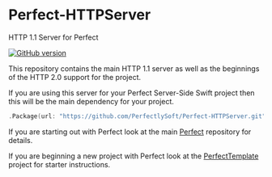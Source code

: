 # Perfect-HTTPServer

HTTP 1.1 Server for Perfect

[![GitHub version](https://badge.fury.io/gh/PerfectlySoft%2FPerfect-HTTPServer.svg)](https://badge.fury.io/gh/PerfectlySoft%2FPerfect-HTTPServer)

This repository contains the main HTTP 1.1 server as well as the beginnings of the HTTP 2.0 support for the project.

If you are using this server for your Perfect Server-Side Swift project then this will be the main dependency for your project.

```swift
.Package(url: "https://github.com/PerfectlySoft/Perfect-HTTPServer.git", versions: Version(0,0,0)..<Version(10,0,0)
```

If you are starting out with Perfect look at the main [Perfect](https://github.com/PerfectlySoft/Perfect) repository for details.

If you are beginning a new project with Perfect look at the [PerfectTemplate](https://github.com/PerfectlySoft/PerfectTemplate) project for starter instructions.
